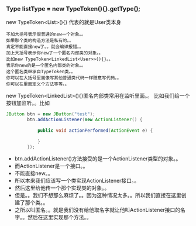 ### Type listType = new TypeToken(){}.getType();

new TypeToken<List<User>>(){} 代表的就是User类本身

```
不加大括号表示很普通的new一个对象。。
如果那个类的构造方法是私有的。。
肯定不能直接new了。。就会编译报错。。
加上大括号表示你new了一个匿名内部类的对象。。
比如new TypeToken<LinkedList<User>>(){}。。
表示你new的是一个匿名内部类的对象。。
这个匿名类继承自TypeToken类。。
你可以在大括号里面像写其他普通类代码一样随意写代码。。
你可以在里面定义个方法等等。。
```

new TypeToken<LinkedList<User>>(){}匿名内部类常用在监听里面。。
比如我们给一个按钮加监听。。比如

```java
JButton btn = new JButton("test");
        btn.addActionListener(new ActionListener() {
			
			public void actionPerformed(ActionEvent e) {
				
			}
		});
```

- btn.addActionListener()方法接受的是一个ActionListener类型的对象。。
- 而ActionListener是一个接口。。
- 不能直接new。。
- 所以本来我们应该写一个类实现ActionListener接口。。
- 然后这里给他传一个那个实现类的对象。。
- 但是。。我们不想那么麻烦了。。因为这种情况太多。。所以我们直接在这里创建了那个类。。
- 之所以叫匿名。。就是我们没有给他取名字就让他叫ActionListener接口的名字。。然后在这里实现那个方法。。